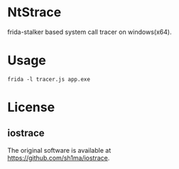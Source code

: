 # NtStrace

frida-stalker based system call tracer on windows(x64).

# Usage

```
frida -l tracer.js app.exe
```

# License

## iostrace

The original software is available at  
https://github.com/sh1ma/iostrace.
